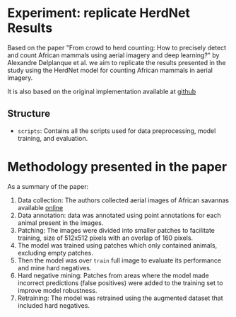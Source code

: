# Experiment: replicate HerdNet Results

Based on the paper "From crowd to herd counting: How to precisely detect and count African mammals using aerial imagery and deep learning?" by Alexandre Delplanque et al. 
we aim to replicate the results presented in the study using the HerdNet model for counting African mammals in aerial imagery.

It is also based on the original implementation available at [github](https://github.com/Alexandre-Delplanque/HerdNet)

## Structure

- `scripts`: Contains all the scripts used for data preprocessing, model training, and evaluation.

# Methodology presented in the paper

As a summary of the paper:

1. Data collection: The authors collected aerial images of African savannas available [online](https://dataverse.uliege.be/dataset.xhtml?persistentId=doi:10.58119/ULG/MIRUU5)
2. Data annotation: data was annotated using point annotations for each animal present in the images.
3. Patching: The images were divided into smaller patches to facilitate training, size of 512x512 pixels with an overlap of 160 pixels.
4. The model was trained using patches which only contained animals, excluding empty patches.
5. Then the model was over `train` full image to evaluate its performance and mine hard negatives.
6. Hard negative mining: Patches from areas where the model made incorrect predictions (false positives) were added to the training set to improve model robustness.
7. Retraining: The model was retrained using the augmented dataset that included hard negatives.
